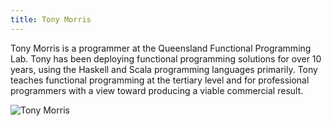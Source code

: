 ```yaml
---
title: Tony Morris
---
```


Tony Morris is a programmer at the Queensland Functional Programming Lab. Tony has been deploying functional programming solutions for over 10 years, using the Haskell and Scala programming languages primarily. Tony teaches functional programming at the tertiary level and for professional programmers with a view toward producing a viable commercial result.

<img src="/images/people/tmorris.jpg" alt="Tony Morris" />
